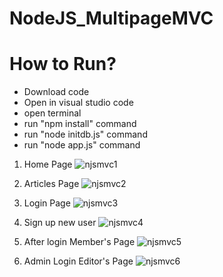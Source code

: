 # NodeJS_MultipageMVC
# How to Run?
- Download code
- Open in visual studio code
- open terminal
- run "npm install" command
- run "node initdb.js" command
- run "node app.js" command

1. Home Page
![njsmvc1](https://user-images.githubusercontent.com/101742067/208534722-05ef48f0-05f7-4c92-a8be-395b3e8bb8ab.png)

2. Articles Page
![njsmvc2](https://user-images.githubusercontent.com/101742067/208535770-ec1f56b4-39bf-45ed-bafd-7e8dd556ff80.png)

3. Login Page
![njsmvc3](https://user-images.githubusercontent.com/101742067/208536119-9db1531c-d176-40d5-897b-ade68dbe91fc.png)

4. Sign up new user
![njsmvc4](https://user-images.githubusercontent.com/101742067/208537516-6b6c5aa3-481d-481d-9038-b081e5b8cdee.png)

5. After login Member's Page
![njsmvc5](https://user-images.githubusercontent.com/101742067/208537678-e7b8f0db-f22d-4364-8550-a8cbc7301e19.png)

6. Admin Login Editor's Page
![njsmvc6](https://user-images.githubusercontent.com/101742067/208537883-6d0a6a01-7260-4b5d-9eb8-b2cae7c5d598.png)
